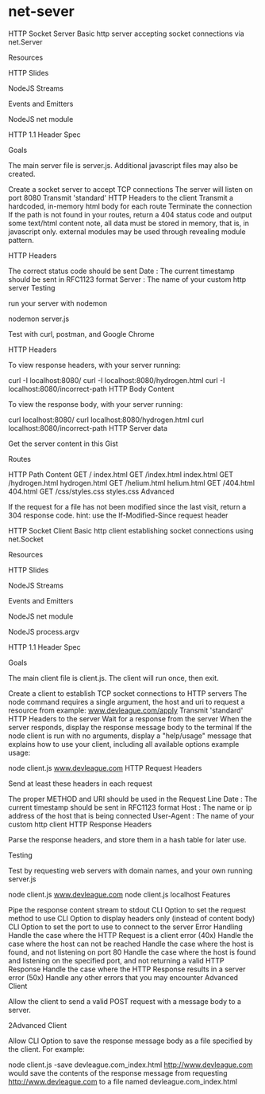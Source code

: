 # net-sever

HTTP Socket Server
Basic http server accepting socket connections via net.Server

Resources

HTTP Slides

NodeJS Streams

Events and Emitters

NodeJS net module

HTTP 1.1 Header Spec

Goals

The main server file is server.js. Additional javascript files may also be created.

Create a socket server to accept TCP connections
The server will listen on port 8080
Transmit 'standard' HTTP Headers to the client
Transmit a hardcoded, in-memory html body for each route
Terminate the connection
If the path is not found in your routes, return a 404 status code and output some text/html content
note, all data must be stored in memory, that is, in javascript only. external modules may be used through revealing module pattern.

HTTP Headers

The correct status code should be sent
Date : The current timestamp should be sent in RFC1123 format
Server : The name of your custom http server
Testing

run your server with nodemon

nodemon server.js

Test with curl, postman, and Google Chrome

HTTP Headers

To view response headers, with your server running:

curl -I localhost:8080/
curl -I localhost:8080/hydrogen.html
curl -I localhost:8080/incorrect-path
HTTP Body Content

To view the response body, with your server running:

curl localhost:8080/
curl localhost:8080/hydrogen.html
curl localhost:8080/incorrect-path
HTTP Server data

Get the server content in this Gist

Routes

HTTP  Path  Content
GET / index.html
GET /index.html index.html
GET /hydrogen.html  hydrogen.html
GET /helium.html  helium.html
GET /404.html 404.html
GET /css/styles.css styles.css
Advanced

If the request for a file has not been modified since the last visit, return a 304 response code.
hint: use the If-Modified-Since request header

HTTP Socket Client
Basic http client establishing socket connections using net.Socket

Resources

HTTP Slides

NodeJS Streams

Events and Emitters

NodeJS net module

NodeJS process.argv

HTTP 1.1 Header Spec

Goals

The main client file is client.js. The client will run once, then exit.

Create a client to establish TCP socket connections to HTTP servers
The node command requires a single argument, the host and uri to request a resource from
example: www.devleague.com/apply
Transmit 'standard' HTTP Headers to the server
Wait for a response from the server
When the server responds, display the response message body to the terminal
If the node client is run with no arguments, display a "help/usage" message that explains how to use your client, including all available options
example usage:

node client.js www.devleague.com
HTTP Request Headers

Send at least these headers in each request

The proper METHOD and URI should be used in the Request Line
Date : The current timestamp should be sent in RFC1123 format
Host : The name or ip address of the host that is being connected
User-Agent : The name of your custom http client
HTTP Response Headers

Parse the response headers, and store them in a hash table for later use.

Testing

Test by requesting web servers with domain names, and your own running server.js

node client.js www.devleague.com
node client.js localhost
Features

Pipe the response content stream to stdout
CLI Option to set the request method to use
CLI Option to display headers only (instead of content body)
CLI Option to set the port to use to connect to the server
Error Handling
Handle the case where the HTTP Request is a client error (40x)
Handle the case where the host can not be reached
Handle the case where the host is found, and not listening on port 80
Handle the case where the host is found and listening on the specified port, and not returning a valid HTTP Response
Handle the case where the HTTP Response results in a server error (50x)
Handle any other errors that you may encounter
Advanced Client

Allow the client to send a valid POST request with a message body to a server.

2Advanced Client

Allow CLI Option to save the response message body as a file specified by the client. For example:

node client.js -save devleague.com_index.html http://www.devleague.com
would save the contents of the response message from requesting http://www.devleague.com to a file named devleague.com_index.html